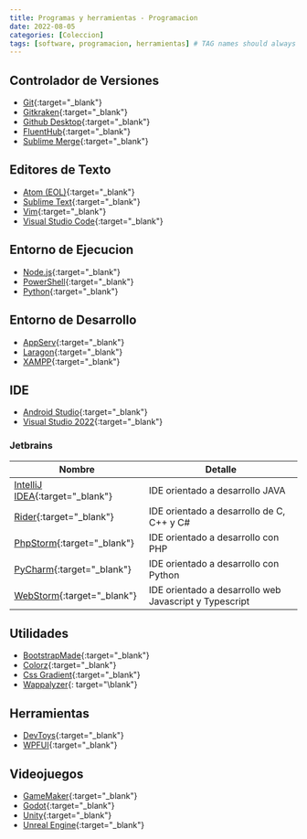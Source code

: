 ```yaml
---
title: Programas y herramientas - Programacion
date: 2022-08-05
categories: [Coleccion]
tags: [software, programacion, herramientas] # TAG names should always be lowercase
---
```


## Controlador de Versiones

- [Git](https://git-scm.com/){:target="\_blank"}
- [Gitkraken](https://www.gitkraken.com/){:target="\_blank"}
- [Github Desktop](https://desktop.github.com/){:target="\_blank"}
- [FluentHub](https://github.com/FluentHub/FluentHub){:target="\_blank"}
- [Sublime Merge](https://www.sublimemerge.com/){:target="\_blank"}

## Editores de Texto

- [Atom (EOL)](https://github.com/atom/atom){:target="\_blank"}
- [Sublime Text](https://www.sublimetext.com/){:target="\_blank"}
- [Vim](https://www.vim.org/download.php){:target="\_blank"}
- [Visual Studio Code](https://code.visualstudio.com/){:target="\_blank"}

## Entorno de Ejecucion

- [Node.js](https://nodejs.org/es/){:target="\_blank"}
- [PowerShell](https://github.com/PowerShell/PowerShell){:target="\_blank"}
- [Python](https://www.python.org/){:target="\_blank"}

## Entorno de Desarrollo

- [AppServ](https://www.appserv.org/en/){:target="\_blank"}
- [Laragon](https://laragon.org/){:target="\_blank"}
- [XAMPP](https://www.apachefriends.org/es/){:target="\_blank"}

## IDE

- [Android Studio](https://developer.android.com/studio){:target="\_blank"}
- [Visual Studio 2022](https://visualstudio.microsoft.com/es/vs/community/){:target="\_blank"}

### Jetbrains

| Nombre                                                                    | Detalle                                                |
|---------------------------------------------------------------------------|--------------------------------------------------------|
| [IntelliJ IDEA](https://www.jetbrains.com/es-es/idea/){:target="\_blank"} | IDE orientado a desarrollo JAVA                        |
| [Rider](https://www.jetbrains.com/es-es/rider/){:target="\_blank"}        | IDE orientado a desarrollo de C, C++ y C#              |
| [PhpStorm](https://www.jetbrains.com/es-es/phpstorm/){:target="\_blank"}  | IDE orientado a desarrollo con PHP                     |
| [PyCharm](https://www.jetbrains.com/es-es/pycharm/){:target="\_blank"}    | IDE orientado a desarrollo con Python                  |
| [WebStorm](https://www.jetbrains.com/es-es/webstorm/){:target="\_blank"}  | IDE orientado a desarrollo web Javascript y Typescript |

## Utilidades

- [BootstrapMade](https://bootstrapmade.com/){:target="\_blank"}
- [Colorz](https://colors.muz.li/){:target="\_blank"}
- [Css Gradient](https://cssgradient.io/){:target="\_blank"}
- [Wappalyzer](https://chrome.google.com/webstore/detail/wappalyzer-technology-pro/gppongmhjkpfnbhagpmjfkannfbllamg){:
  target="\blank"}

## Herramientas

- [DevToys](https://github.com/veler/DevToys){:target="\_blank"}
- [WPFUI](https://github.com/lepoco/wpfui){:target="\_blank"}

## Videojuegos

- [GameMaker](https://gamemaker.io/es/gamemaker){:target="\_blank"}
- [Godot](https://godotengine.org/){:target="\_blank"}
- [Unity](https://unity.com/){:target="\_blank"}
- [Unreal Engine](https://www.unrealengine.com/){:target="\_blank"}

